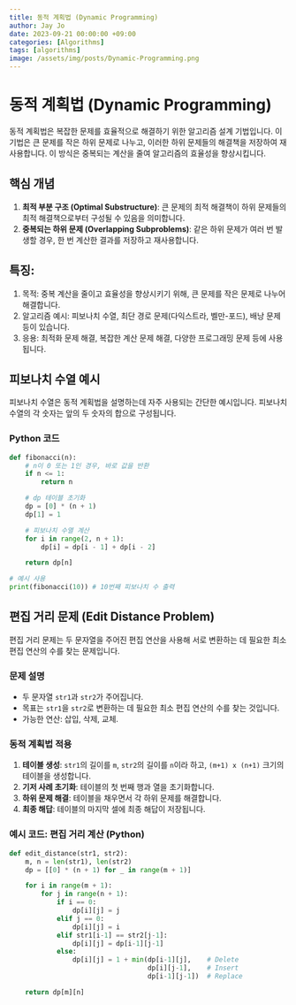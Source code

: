```yaml
---
title: 동적 계획법 (Dynamic Programming)
author: Jay Jo
date: 2023-09-21 00:00:00 +09:00
categories: [Algorithms]
tags: [algorithms]
image: /assets/img/posts/Dynamic-Programming.png
---
```


# 동적 계획법 (Dynamic Programming)

동적 계획법은 복잡한 문제를 효율적으로 해결하기 위한 알고리즘 설계 기법입니다. 이 기법은 큰 문제를 작은 하위 문제로 나누고, 이러한 하위 문제들의 해결책을 저장하여 재사용합니다. 이 방식은 중복되는 계산을 줄여 알고리즘의 효율성을 향상시킵니다.

## 핵심 개념
1. **최적 부분 구조 (Optimal Substructure)**: 큰 문제의 최적 해결책이 하위 문제들의 최적 해결책으로부터 구성될 수 있음을 의미합니다.
2. **중복되는 하위 문제 (Overlapping Subproblems)**: 같은 하위 문제가 여러 번 발생할 경우, 한 번 계산한 결과를 저장하고 재사용합니다.

## 특징:

1. 목적: 중복 계산을 줄이고 효율성을 향상시키기 위해, 큰 문제를 작은 문제로 나누어 해결합니다.
2. 알고리즘 예시: 피보나치 수열, 최단 경로 문제(다익스트라, 벨만-포드), 배낭 문제 등이 있습니다.
3. 응용: 최적화 문제 해결, 복잡한 계산 문제 해결, 다양한 프로그래밍 문제 등에 사용됩니다.

## 피보나치 수열 예시

피보나치 수열은 동적 계획법을 설명하는데 자주 사용되는 간단한 예시입니다. 피보나치 수열의 각 숫자는 앞의 두 숫자의 합으로 구성됩니다.

### Python 코드

```python
def fibonacci(n):
    # n이 0 또는 1인 경우, 바로 값을 반환
    if n <= 1:
        return n

    # dp 테이블 초기화
    dp = [0] * (n + 1)
    dp[1] = 1

    # 피보나치 수열 계산
    for i in range(2, n + 1):
        dp[i] = dp[i - 1] + dp[i - 2]

    return dp[n]

# 예시 사용
print(fibonacci(10)) # 10번째 피보나치 수 출력
```

## 편집 거리 문제 (Edit Distance Problem)

편집 거리 문제는 두 문자열을 주어진 편집 연산을 사용해 서로 변환하는 데 필요한 최소 편집 연산의 수를 찾는 문제입니다.

### 문제 설명

- 두 문자열 `str1`과 `str2`가 주어집니다.
- 목표는 `str1`을 `str2`로 변환하는 데 필요한 최소 편집 연산의 수를 찾는 것입니다.
- 가능한 연산: 삽입, 삭제, 교체.

### 동적 계획법 적용

1. **테이블 생성**: `str1`의 길이를 `m`, `str2`의 길이를 `n`이라 하고, `(m+1) x (n+1)` 크기의 테이블을 생성합니다.
2. **기저 사례 초기화**: 테이블의 첫 번째 행과 열을 초기화합니다.
3. **하위 문제 해결**: 테이블을 채우면서 각 하위 문제를 해결합니다.
4. **최종 해답**: 테이블의 마지막 셀에 최종 해답이 저장됩니다.

### 예시 코드: 편집 거리 계산 (Python)
```python
def edit_distance(str1, str2):
    m, n = len(str1), len(str2)
    dp = [[0] * (n + 1) for _ in range(m + 1)]

    for i in range(m + 1):
        for j in range(n + 1):
            if i == 0:
                dp[i][j] = j
            elif j == 0:
                dp[i][j] = i
            elif str1[i-1] == str2[j-1]:
                dp[i][j] = dp[i-1][j-1]
            else:
                dp[i][j] = 1 + min(dp[i-1][j],    # Delete
                                   dp[i][j-1],    # Insert
                                   dp[i-1][j-1])  # Replace

    return dp[m][n]
```
